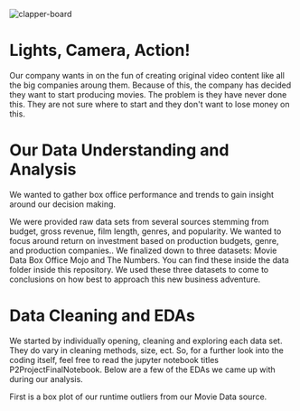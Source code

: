 ![clapper-board](https://st.depositphotos.com/1000153/3002/v/450/depositphotos_30026421-stock-illustration-clapper-board.jpg)
# Lights, Camera, Action!
Our company wants in on the fun of creating original video content like all the big companies aroung them. Because of this, the company has decided they want to start producing movies.  The problem is they have never done this.  They are not sure where to start and they don't want to lose money on this.

# Our Data Understanding and Analysis 
We wanted to gather box office performance and trends to gain insight around our decision making.

We were provided raw data sets from several sources stemming from budget, gross revenue, film length, genres, and popularity. We wanted to focus around return on investment based on production budgets, genre, and production companies..
We finalized down to three datasets:  Movie Data
                                      Box Office Mojo
                                      and The Numbers.
You can find these inside the data folder inside this repository.
We used these three datasets to come to conclusions on how best to approach this new business adventure.

# Data Cleaning and EDAs
We started by individually opening, cleaning and exploring each data set.  They do vary in cleaning methods, size, ect. So, for a further look into the coding itself, feel free to read the jupyter notebook titles P2ProjectFinalNotebook.
Below are a few of the EDAs we came up with during our analysis.

First is a box plot of our runtime outliers from our Movie Data source.


